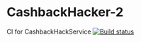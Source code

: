 # CashbackHacker-2
CI for CashbackHackService
[![Build status](https://ci.appveyor.com/api/projects/status/nttxx80yj49xj28e/branch/master?svg=true)](https://ci.appveyor.com/project/asenok152/cashbackhacker-2/branch/master)
